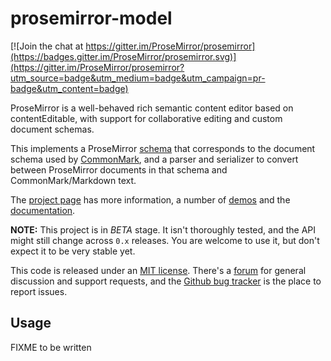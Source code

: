 # prosemirror-model

[![Join the chat at https://gitter.im/ProseMirror/prosemirror](https://badges.gitter.im/ProseMirror/prosemirror.svg)](https://gitter.im/ProseMirror/prosemirror?utm_source=badge&utm_medium=badge&utm_campaign=pr-badge&utm_content=badge)

ProseMirror is a well-behaved rich semantic content editor based on
contentEditable, with support for collaborative editing and custom
document schemas.

This implements a ProseMirror
[schema](http://prosemirror.net/guide/schema.html) that corresponds to
the document schema used by [CommonMark](http://commonmark.org/), and
a parser and serializer to convert between ProseMirror documents in
that schema and CommonMark/Markdown text.

The [project page](http://prosemirror.net) has more information, a
number of [demos](http://prosemirror.net/#demos) and the
[documentation](http://prosemirror.net/docs.html).

**NOTE:** This project is in *BETA* stage. It isn't thoroughly tested,
and the API might still change across `0.x` releases. You are welcome
to use it, but don't expect it to be very stable yet.

This code is released under an
[MIT license](https://github.com/prosemirror/prosemirror/tree/master/LICENSE).
There's a [forum](http://discuss.prosemirror.net) for general
discussion and support requests, and the
[Github bug tracker](https://github.com/prosemirror/prosemirror/issues)
is the place to report issues.

## Usage

FIXME to be written
